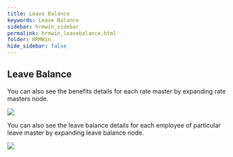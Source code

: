```yaml
---
title: Leave Balance
keywords: Leave Balance
sidebar: hrmwin_sidebar
permalink: hrmwin_leavebalance.html
folder: HRMWin   
hide_sidebar: false
---
```


## Leave Balance


You can also see the benefits details for each rate master by expanding rate masters node.

![](http://docs.risersoft.com/hrmnirvana/ImagesExt/image8_28.jpg)

You can also see the leave balance details for each employee of particular leave master by expanding leave balance node.

![](http://docs.risersoft.com/hrmnirvana/ImagesExt/image8_29.jpg)
